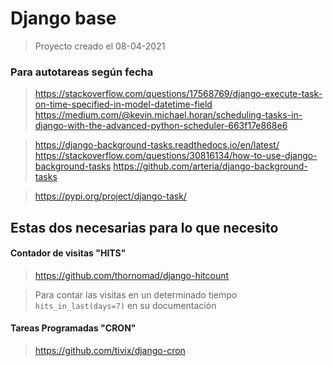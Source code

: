 # Django base

> Proyecto creado el 08-04-2021

### Para autotareas según fecha
> https://stackoverflow.com/questions/17568769/django-execute-task-on-time-specified-in-model-datetime-field
> https://medium.com/@kevin.michael.horan/scheduling-tasks-in-django-with-the-advanced-python-scheduler-663f17e868e6

> https://django-background-tasks.readthedocs.io/en/latest/
> https://stackoverflow.com/questions/30816134/how-to-use-django-background-tasks
> https://github.com/arteria/django-background-tasks

> https://pypi.org/project/django-task/





## Estas dos necesarias para lo que necesito

#### Contador de visitas "HITS"

> https://github.com/thornomad/django-hitcount

> Para contar las visitas en un determinado tiempo `hits_in_last(days=7)` en su documentación



#### Tareas Programadas "CRON"

> https://github.com/tivix/django-cron